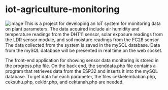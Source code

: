 # iot-agriculture-monitoring


![image](https://github.com/rendychristiann/iot-agriculture-monitoring/assets/78911479/f91768d7-6fac-43c4-9f6b-f10503c769ce)
This is a project for developing an IoT system for monitoring data on plant parameters. The data acquired include air humidity and temperature readings from the DHT11 sensor, solar exposure readings from the LDR sensor module, and soil moisture readings from the FC28 sensor. The data collected from the system is saved in the mySQL database. Data from the mySQL database will be presented in real time on the web socket.

The front-end application for showing sensor data monitoring is stored in the progress.php file. On the back end, the senddata.php file contains a program that retrieves data from the ESP32 and inserts it into the mySQL database. To get data for each parameter, the files cekkelembaban.php, ceksuhu.php, cekldr.php, and cektanah.php are needed.
